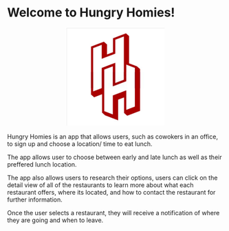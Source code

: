 # Welcome to Hungry Homies!

<p align="center">
    <img src="https://github.com/mjeanne07/Build-Week-Group-Lunch-Coordinator/blob/master/Group%20Lunch%20Coordinator/hh_logo.png" width="228" height="228" alt="Hungry Homies" />
</p>

Hungry Homies is an app that allows users, such as cowokers in an office, to sign up and choose a location/ time to eat lunch.  

The app allows user to choose between early and late lunch as well as their preffered lunch location.  

The app also allows users to research their options, users can click on the detail view of all of the restaurants to learn more about what each restaurant offers, where its located, and how to contact the restaurant for further information.  


Once the user selects a restaurant, they will receive a notification of where they are going and when to leave.    
